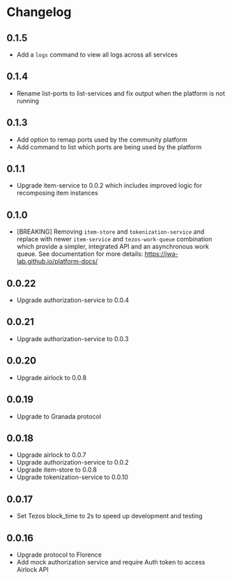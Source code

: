 # Changelog

## 0.1.5

-   Add a `logs` command to view all logs across all services

## 0.1.4

-   Rename list-ports to list-services and fix output when the platform is not running

## 0.1.3

-   Add option to remap ports used by the community platform
-   Add command to list which ports are being used by the platform

## 0.1.1

-   Upgrade item-service to 0.0.2 which includes improved logic for recomposing item instances

## 0.1.0

-   [BREAKING] Removing `item-store` and `tokenization-service` and replace with newer `item-service`
    and `tezos-work-queue` combination which provide a simpler, integrated API and an asynchronous work queue.
    See documentation for more details: https://jwa-lab.github.io/platform-docs/

## 0.0.22

-   Upgrade authorization-service to 0.0.4

## 0.0.21

-   Upgrade authorization-service to 0.0.3

## 0.0.20

-   Upgrade airlock to 0.0.8

## 0.0.19

-   Upgrade to Granada protocol

## 0.0.18

-   Upgrade airlock to 0.0.7
-   Upgrade authorization-service to 0.0.2
-   Upgrade item-store to 0.0.8
-   Upgrade tokenization-service to 0.0.10

## 0.0.17

-   Set Tezos block_time to 2s to speed up development and testing

## 0.0.16

-   Upgrade protocol to Florence
-   Add mock authorization service and require Auth token to access Airlock API
